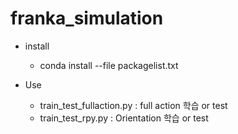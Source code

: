 # franka_simulation

* install
  * conda install --file packagelist.txt 

* Use
  *  train_test_fullaction.py : full action 학습 or test
  *  train_test_rpy.py : Orientation 학습 or test
